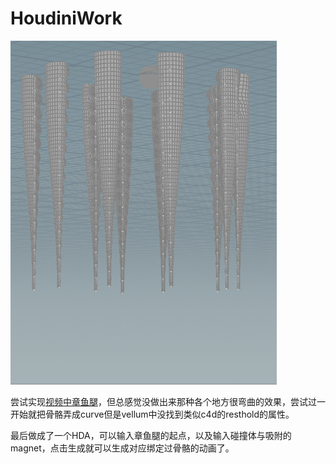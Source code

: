 # HoudiniWork
 
![章鱼腿](https://github.com/Tangoyzx/HoudiniWork/blob/master/pictures/bone_to_curves.gif)

尝试实现[视频中章鱼腿](https://www.youtube.com/watch?v=LCJlBs1B46M&t=345s)，但总感觉没做出来那种各个地方很弯曲的效果，尝试过一开始就把骨骼弄成curve但是vellum中没找到类似c4d的resthold的属性。

最后做成了一个HDA，可以输入章鱼腿的起点，以及输入碰撞体与吸附的magnet，点击生成就可以生成对应绑定过骨骼的动画了。